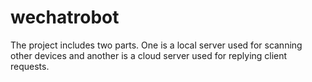 # wechatrobot
The project includes two parts. One is a local server used for scanning other devices and another is a cloud server used for replying client requests.

